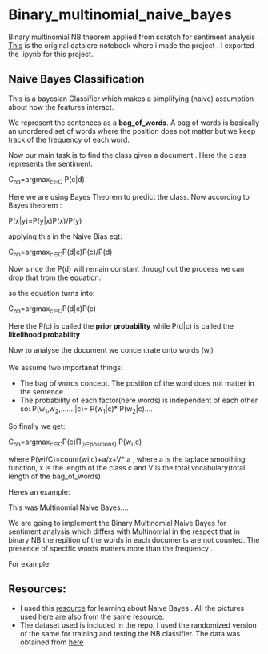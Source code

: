 # Binary_multinomial_naive_bayes
Binary multinomial NB theorem applied from scratch for sentiment analysis . [This](https://view.datalore.jetbrains.com/notebook/8yGz8vdJuljg6JIhffWgxW) is the original datalore notebook where i made the project . I exported the .ipynb for this project.

## Naive Bayes Classification

This is a bayesian Classifier which makes a simplifying (naive) assumption about how the features interact.

We represent the sentences as a **bag_of_words**. A bag of words is basically an unordered set of words where the position does not matter but we keep track of the frequency of each word.

Now our main task is to find the class given a document . Here the class represents the sentiment. 

C<sub>nb</sub>=argmax<sub>c∈C</sub> P(c|d)

Here we are using Bayes Theorem to predict the class. Now according to Bayes theorem :

P(x|y)=P(y|x)P(x)/P(y)

applying this in the Naive Bias eqt:

C<sub>nb</sub>=argmax<sub>c∈C</sub>P(d|c)P(c)/P(d)

Now since the P(d) will remain constant throughout the process we can drop that from the equation.

so the equation turns into:

C<sub>nb</sub>=argmax<sub>c∈C</sub>P(d|c)P(c)

Here the P(c) is called the **prior probability** while P(d|c) is called the **likelihood probability**

Now to analyse the document we concentrate onto words (w<sub>i</sub>)

We assume two importanat things:
- The bag of words concept. The position of the word does not matter in the sentence.
- The probability of each factor(here words) is independent of each other 
so: P(w<sub>1</sub>,w<sub>2</sub>,.......|c)= P(w<sub>1</sub>|c)* P(w<sub>2</sub>|c)....

So finally we get:

C<sub>nb</sub>=argmax<sub>c∈C</sub>P(c)Π<sub>(i∈positions)</sub>   P(w<sub>i</sub>|c)

where P(wi/C)=count(wi,c)+a/x+V* a , where a is the laplace smoothing function, x is the length of the class c and V is the total vocabulary(total length of the bag_of_words)

Heres an example:












This was Multinomial Naive Bayes....


We are going to implement the Binary Multinomial Naive Bayes for sentiment analysis  which differs with Multinomial in the respect that in binary NB the repition of the words in each documents  are not counted. The presence of specific words matters more than the frequency .






For example:







## Resources:
- I used this [resource](https://www.google.com/url?sa=t&rct=j&q=&esrc=s&source=web&cd=&ved=2ahUKEwir0szqodjuAhXJfX0KHWk3D6kQFjAQegQIIBAC&url=https%3A%2F%2Fweb.stanford.edu%2F~jurafsky%2Fslp3%2F4.pdf&usg=AOvVaw00iILqjBPC8ocD9_czKqu2) for learning about Naive Bayes . All the pictures used here are also from the same resource.
- The dataset used is included in the repo. I used the randomized version of the same for training and testing the NB classifier. The data was obtained from [here](https://github.com/chen0040/mxnet-sentiment-analysis/blob/master/demo/data/umich-sentiment-train.txt)




  
